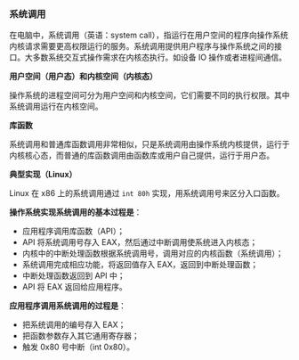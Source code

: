 ### 系统调用

在电脑中，系统调用（英语：system call），指运行在用户空间的程序向操作系统内核请求需要更高权限运行的服务。系统调用提供用户程序与操作系统之间的接口。大多数系统交互式操作需求在内核态执行。如设备 IO 操作或者进程间通信。

**用户空间（用户态）和内核空间（内核态）**

操作系统的进程空间可分为用户空间和内核空间，它们需要不同的执行权限。其中系统调用运行在内核空间。

**库函数**

系统调用和普通库函数调用非常相似，只是系统调用由操作系统内核提供，运行于内核核心态，而普通的库函数调用由函数库或用户自己提供，运行于用户态。

**典型实现（Linux）**

Linux 在 x86 上的系统调用通过 `int 80h` 实现，用系统调用号来区分入口函数。

**操作系统实现系统调用的基本过程是**：

- 应用程序调用库函数（API）；
- API 将系统调用号存入 EAX，然后通过中断调用使系统进入内核态；
- 内核中的中断处理函数根据系统调用号，调用对应的内核函数（系统调用）；
- 系统调用完成相应功能，将返回值存入 EAX，返回到中断处理函数；
- 中断处理函数返回到 API 中；
- API 将 EAX 返回给应用程序。

**应用程序调用系统调用的过程是**：

- 把系统调用的编号存入 EAX；
- 把函数参数存入其它通用寄存器；
- 触发 0x80 号中断（int 0x80）。

